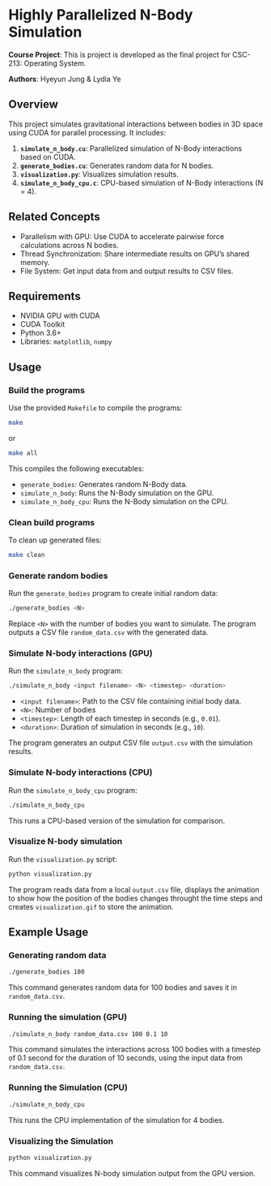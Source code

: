 # Highly Parallelized N-Body Simulation

**Course Project**: This is project is developed as the final project for CSC-213: Operating System.

**Authors**: Hyeyun Jung & Lydia Ye

## Overview
This project simulates gravitational interactions between bodies in 3D space using CUDA for parallel processing. It includes:

1. **`simulate_n_body.cu`**: Parallelized simulation of N-Body interactions based on CUDA.
2. **`generate_bodies.cu`**: Generates random data for N bodies.
3. **`visualization.py`**: Visualizes simulation results.
4. **`simulate_n_body_cpu.c`**: CPU-based simulation of N-Body interactions (N = 4).

## Related Concepts
- Parallelism with GPU: Use CUDA to accelerate pairwise force calculations across N bodies. 
- Thread Synchronization: Share intermediate results on GPU’s shared memory. 
- File System: Get input data from and output results to CSV files. 

## Requirements
- NVIDIA GPU with CUDA
- CUDA Toolkit
- Python 3.6+
- Libraries: `matplotlib`, `numpy`


## Usage

### Build the programs
Use the provided `Makefile` to compile the programs:
```bash
make
```
or
```bash
make all
```
This compiles the following executables:
- `generate_bodies`: Generates random N-Body data.
- `simulate_n_body`: Runs the N-Body simulation on the GPU.
- `simulate_n_body_cpu`: Runs the N-Body simulation on the CPU.

### Clean build programs
To clean up generated files:
```bash
make clean
```

### Generate random bodies
Run the `generate_bodies` program to create initial random data:
```bash
./generate_bodies <N>
```
Replace `<N>` with the number of bodies you want to simulate. The program outputs a CSV file `random_data.csv` with the generated data.

### Simulate N-body interactions (GPU)
Run the `simulate_n_body` program:
```bash
./simulate_n_body <input filename> <N> <timestep> <duration>
```
- `<input filename>`: Path to the CSV file containing initial body data.
- `<N>`: Number of bodies
- `<timestep>`: Length of each timestep in seconds (e.g., `0.01`).
- `<duration>`: Duration of simulation in seconds (e.g., `10`).

The program generates an output CSV file `output.csv` with the simulation results.

### Simulate N-body interactions (CPU)
Run the `simulate_n_body_cpu` program:
```bash
./simulate_n_body_cpu
```
This runs a CPU-based version of the simulation for comparison.

### Visualize N-body simulation
Run the `visualization.py` script:
```bash
python visualization.py
```
The program reads data from a local `output.csv` file, displays the animation to show how the position of the bodies changes throught the time steps and creates `visualization.gif` to store the animation.


## Example Usage
### Generating random data
```bash
./generate_bodies 100
```
This command generates random data for 100 bodies and saves it in `random_data.csv`.

### Running the simulation (GPU)
```bash
./simulate_n_body random_data.csv 100 0.1 10
```
This command simulates the interactions across 100 bodies with a timestep of 0.1 second for the duration of 10 seconds, using the input data from `random_data.csv`.

### Running the Simulation (CPU)
```bash
./simulate_n_body_cpu
```
This runs the CPU implementation of the simulation for 4 bodies.

### Visualizing the Simulation
```bash
python visualization.py
```
This command visualizes N-body simulation output from the GPU version.


